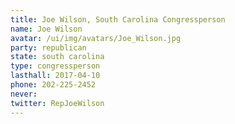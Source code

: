 ```yaml
---
title: Joe Wilson, South Carolina Congressperson
name: Joe Wilson
avatar: /ui/img/avatars/Joe_Wilson.jpg
party: republican
state: south carolina
type: congressperson
lasthall: 2017-04-10
phone: 202-225-2452
never: 
twitter: RepJoeWilson
---
```

